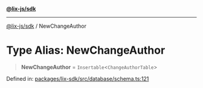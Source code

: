 [**@lix-js/sdk**](../README.md)

***

[@lix-js/sdk](../globals.md) / NewChangeAuthor

# Type Alias: NewChangeAuthor

> **NewChangeAuthor** = `Insertable`\<`ChangeAuthorTable`\>

Defined in: [packages/lix-sdk/src/database/schema.ts:121](https://github.com/opral/monorepo/blob/e988989a407211f6aa9551fb06720fedf7059729/packages/lix-sdk/src/database/schema.ts#L121)
